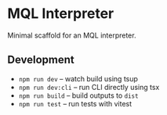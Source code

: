 # MQL Interpreter

Minimal scaffold for an MQL interpreter.

## Development

- `npm run dev` – watch build using tsup
- `npm run dev:cli` – run CLI directly using tsx
- `npm run build` – build outputs to `dist`
- `npm run test` – run tests with vitest
